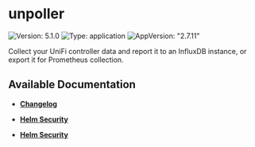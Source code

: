 # unpoller

![Version: 5.1.0](https://img.shields.io/badge/Version-5.1.0-informational?style=flat-square) ![Type: application](https://img.shields.io/badge/Type-application-informational?style=flat-square) ![AppVersion: "2.7.11"](https://img.shields.io/badge/AppVersion-"2.7.11"-informational?style=flat-square)

Collect your UniFi controller data and report it to an InfluxDB instance, or export it for Prometheus collection.

## Available Documentation

- [**Changelog**](CHANGELOG)

- [**Helm Security**](container-security)

- [**Helm Security**](helm-security)


